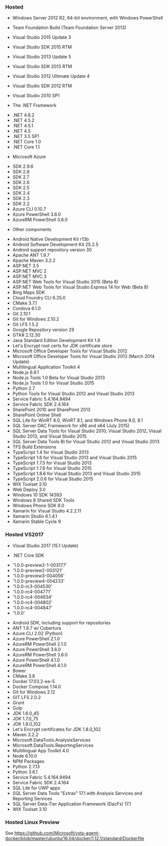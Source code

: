 ### Hosted

* Windows Server 2012 R2, 64-bit environment, with Windows PowerShell
* Team Foundation Build (Team Foundation Server 2013)
* Visual Studio 2015 Update 3
* Visual Studio SDK 2015 RTM
* Visual Studio 2013 Update 5
* Visual Studio SDK 2013 RTM
* Visual Studio 2012 Ultimate Update 4
* Visual Studio SDK 2012 RTM
* Visual Studio 2010 SP1

* The .NET Framework 
 - .NET 4.6.2
 - .NET 4.5.2
 - .NET 4.5.1
 - .NET 4.5
 - .NET 3.5 SP1
 - .NET Core 1.0
 - .NET Core 1.1

* Microsoft Azure
 - SDK 2.9.6
 - SDK 2.8
 - SDK 2.7
 - SDK 2.6
 - SDK 2.5
 - SDK 2.4
 - SDK 2.3
 - SDK 2.2
 - Azure CLI 0.10.7
 - Azure PowerShell 3.6.0
 - AzureRM PowerShell 3.6.0

* Other components
 - Android Native Development Kit r13b
 - Android Software Development Kit 25.2.5
 - Android support repository version 30
 - Apache ANT 1.9.7
 - Apache Maven 3.2.2
 - ASP.NET 3.5
 - ASP.NET MVC 2
 - ASP.NET MVC 3
 - ASP.NET Web Tools for Visual Studio 2015 (Beta 8)
 - ASP.NET Web Tools for Visual Studio Express 14 for Web (Beta 8)
 - Bing Maps SDK
 - Cloud Foundry CLI 6.25.0
 - CMake 3.7.1
 - Cordova 6.1.0
 - Git 2.10.1
 - Git for Windows 2.10.2
 - Git LFS 1.5.2
 - Google Repository version 29
 - GTK# 2.12.30
 - Java Standard Edition Development Kit 1.8
 - Let's Encrypt root certs for JDK certificate store
 - Microsoft Office Developer Tools for Visual Studio 2012
 - Microsoft Office Developer Tools for Visual Studio 2013 (March 2014 Update)
 - Multilingual Application Toolkit 4
 - Node.js 6.9.1
 - Node.js Tools 1.0 Beta for Visual Studio 2013
 - Node.js Tools 1.0 for Visual Studio 2015
 - Python 2.7
 - Python Tools for Visual Studio 2012 and Visual Studio 2013
 - Service Fabric 5.4.164.9494
 - Service Fabric SDK 2.4.164
 - SharePoint 2010 and SharePoint 2013
 - SharePoint Online Shell
 - SQL Lite for WinRT 8.0, WinRT 8.1, and Windows Phone 8.0, 8.1
 - SQL Server DAC Framework for x86 and x64 (July 2015)
 - SQL Server Data Tools for Visual Studio 2010, Visual Studio 2012, Visual Studio 2013, and Visual Studio 2015
 - SQL Server Data Tools BI for Visual Studio 2012 and Visual Studio 2013
 - TFS Build Extensions
 - TypeScript 1.4 for Visual Studio 2013
 - TypeScript 1.6 for Visual Studio 2013 and Visual Studio 2015
 - TypeScript 1.7.5 for Visual Studio 2013
 - TypeScript 1.7.6 for Visual Studio 2015
 - TypeScript 1.8.6 for Visual Studio 2013 and Visual Studio 2015
 - TypeScript 2.0.6 for Visual Studio 2015
 - WIX Toolset 3.10
 - Web Deploy 3.0
 - Windows 10 SDK 14393
 - Windows 8 Shared SDK Tools
 - Windows Phone SDK 8.0
 - Xamarin for Visual Studio 4.2.2.11
 - Xamarin Studio 6.1.4.1
 - Xamarin Stable Cycle 9

### Hosted VS2017

* Visual Studio 2017 (15.1 Update)

* .NET Core SDK 
 - '1.0.0-preview2-1-003177'
 - '1.0.0-preview2-003121'
 - '1.0.0-preview3-004056'
 - '1.0.0-preview4-004233'
 - '1.0.0-rc3-004530'
 - '1.0.0-rc4-004771'
 - '1.0.0-rc4-004834'
 - '1.0.0-rc4-004802'
 - '1.0.0-rc4-004847'
 - '1.0.0'

* Android SDK, including support for repositories
* ANT 1.9.7 w/ Cobertura
* Azure CLI 2.02 (Python)
* Azure PowerShell 2.1.0
* AzureRM PowerShell 2.1.0
* Azure PowerShell 3.6.0
* AzureRM PowerShell 3.6.0
* Azure PowerShell 4.1.0
* AzureRM PowerShell 4.1.0
* Bower
* CMake 3.8
* Docker 17.03.2-ee-5
* Docker Compose 1.14.0
* Git for Windows 2.12
* GIT LFS 2.0.2
* Grunt
* Gulp
* JDK 1.6.0_45
* JDK 1.7.0_75
* JDK 1.8.0_102
* Let's Encrypt certificates for JDK 1.8.0_102
* Maven 3.2.2
* Microsoft.DataTools.AnalysisServices
* Microsoft.DataTools.ReportingServices
* Multilingual App Toolkit 4.0
* Node 6.10.0
* NPM Packages
* Python 2.7.13
* Python 3.6.1
* Service Fabric 5.4.164.9494
* Service Fabric SDK 2.4.164
* SQL Lite for UWP apps
* SQL Server Data Tools "Extras" 17.1 with Analysis Services and Reporting Services
* SQL Server Data-Tier Application Framework (DacFx) 17.1
* WIX Toolset 3.10

### Hosted Linux Preview

See https://github.com/Microsoft/vsts-agent-docker/blob/master/ubuntu/16.04/docker/1.12.1/standard/Dockerfile
